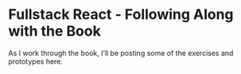# Fullstack React - Following Along with the Book

As I work through the book, I’ll be posting some of the exercises and prototypes here.